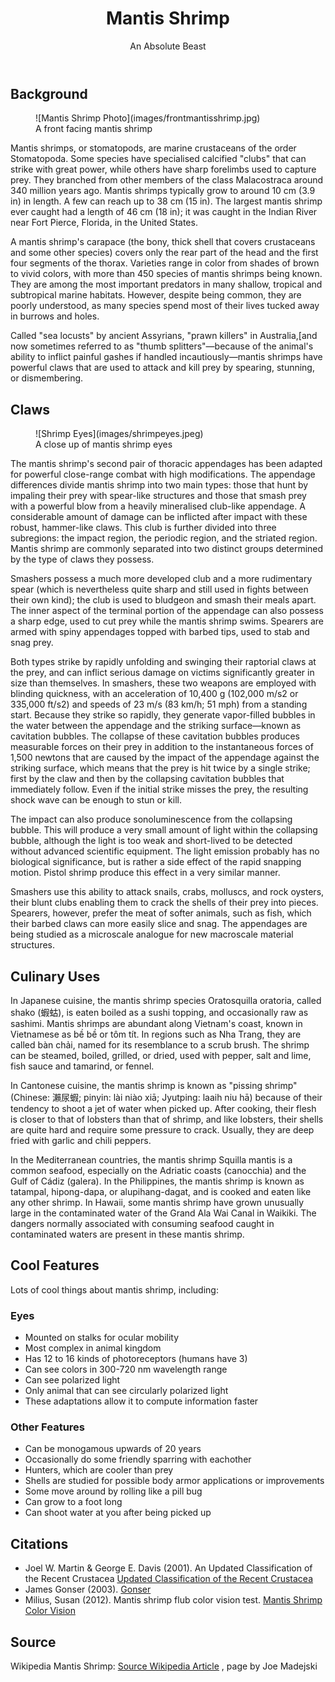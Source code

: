 <div class="container">

<header>

# Mantis Shrimp

<div>An Absolute Beast</div>

</header>

<article>

## Background

<figure class="constrain">
![Mantis Shrimp Photo](images/frontmantisshrimp.jpg)

<figcaption>A front facing mantis shrimp</figcaption>

</figure>

Mantis shrimps, or stomatopods, are marine crustaceans of the order Stomatopoda. Some species have specialised calcified "clubs" that can strike with great power, while others have sharp forelimbs used to capture prey. They branched from other members of the class Malacostraca around 340 million years ago. Mantis shrimps typically grow to around 10 cm (3.9 in) in length. A few can reach up to 38 cm (15 in). The largest mantis shrimp ever caught had a length of 46 cm (18 in); it was caught in the Indian River near Fort Pierce, Florida, in the United States.

A mantis shrimp's carapace (the bony, thick shell that covers crustaceans and some other species) covers only the rear part of the head and the first four segments of the thorax. Varieties range in color from shades of brown to vivid colors, with more than 450 species of mantis shrimps being known. They are among the most important predators in many shallow, tropical and subtropical marine habitats. However, despite being common, they are poorly understood, as many species spend most of their lives tucked away in burrows and holes.

Called "sea locusts" by ancient Assyrians, "prawn killers" in Australia,[and now sometimes referred to as "thumb splitters"—because of the animal's ability to inflict painful gashes if handled incautiously—mantis shrimps have powerful claws that are used to attack and kill prey by spearing, stunning, or dismembering.

## Claws

<figure>![Shrimp Eyes](images/shrimpeyes.jpeg)

<figcaption>A close up of mantis shrimp eyes</figcaption>

</figure>

The mantis shrimp's second pair of thoracic appendages has been adapted for powerful close-range combat with high modifications. The appendage differences divide mantis shrimp into two main types: those that hunt by impaling their prey with spear-like structures and those that smash prey with a powerful blow from a heavily mineralised club-like appendage. A considerable amount of damage can be inflicted after impact with these robust, hammer-like claws. This club is further divided into three subregions: the impact region, the periodic region, and the striated region. Mantis shrimp are commonly separated into two distinct groups determined by the type of claws they possess.

Smashers possess a much more developed club and a more rudimentary spear (which is nevertheless quite sharp and still used in fights between their own kind); the club is used to bludgeon and smash their meals apart. The inner aspect of the terminal portion of the appendage can also possess a sharp edge, used to cut prey while the mantis shrimp swims. Spearers are armed with spiny appendages topped with barbed tips, used to stab and snag prey.

Both types strike by rapidly unfolding and swinging their raptorial claws at the prey, and can inflict serious damage on victims significantly greater in size than themselves. In smashers, these two weapons are employed with blinding quickness, with an acceleration of 10,400 g (102,000 m/s2 or 335,000 ft/s2) and speeds of 23 m/s (83 km/h; 51 mph) from a standing start. Because they strike so rapidly, they generate vapor-filled bubbles in the water between the appendage and the striking surface—known as cavitation bubbles. The collapse of these cavitation bubbles produces measurable forces on their prey in addition to the instantaneous forces of 1,500 newtons that are caused by the impact of the appendage against the striking surface, which means that the prey is hit twice by a single strike; first by the claw and then by the collapsing cavitation bubbles that immediately follow. Even if the initial strike misses the prey, the resulting shock wave can be enough to stun or kill.

The impact can also produce sonoluminescence from the collapsing bubble. This will produce a very small amount of light within the collapsing bubble, although the light is too weak and short-lived to be detected without advanced scientific equipment. The light emission probably has no biological significance, but is rather a side effect of the rapid snapping motion. Pistol shrimp produce this effect in a very similar manner.

Smashers use this ability to attack snails, crabs, molluscs, and rock oysters, their blunt clubs enabling them to crack the shells of their prey into pieces. Spearers, however, prefer the meat of softer animals, such as fish, which their barbed claws can more easily slice and snag. The appendages are being studied as a microscale analogue for new macroscale material structures.

## Culinary Uses

In Japanese cuisine, the mantis shrimp species Oratosquilla oratoria, called shako (蝦蛄), is eaten boiled as a sushi topping, and occasionally raw as sashimi. Mantis shrimps are abundant along Vietnam's coast, known in Vietnamese as bề bề or tôm tít. In regions such as Nha Trang, they are called bàn chải, named for its resemblance to a scrub brush. The shrimp can be steamed, boiled, grilled, or dried, used with pepper, salt and lime, fish sauce and tamarind, or fennel.

In Cantonese cuisine, the mantis shrimp is known as "pissing shrimp" (Chinese: 瀨尿蝦; pinyin: lài niào xiā; Jyutping: laaih niu hā) because of their tendency to shoot a jet of water when picked up. After cooking, their flesh is closer to that of lobsters than that of shrimp, and like lobsters, their shells are quite hard and require some pressure to crack. Usually, they are deep fried with garlic and chili peppers.

In the Mediterranean countries, the mantis shrimp Squilla mantis is a common seafood, especially on the Adriatic coasts (canocchia) and the Gulf of Cádiz (galera). In the Philippines, the mantis shrimp is known as tatampal, hipong-dapa, or alupihang-dagat, and is cooked and eaten like any other shrimp. In Hawaii, some mantis shrimp have grown unusually large in the contaminated water of the Grand Ala Wai Canal in Waikiki. The dangers normally associated with consuming seafood caught in contaminated waters are present in these mantis shrimp.

</article>

<aside>

## Cool Features

Lots of cool things about mantis shrimp, including:

### Eyes

*   Mounted on stalks for ocular mobility
*   Most complex in animal kingdom
*   Has 12 to 16 kinds of photoreceptors (humans have 3)
*   Can see colors in 300-720 nm wavelength range
*   Can see polarized light
*   Only animal that can see circularly polarized light
*   These adaptations allow it to compute information faster

### Other Features

*   Can be monogamous upwards of 20 years
*   Occasionally do some friendly sparring with eachother
*   Hunters, which are cooler than prey
*   Shells are studied for possible body armor applications or improvements
*   Some move around by rolling like a pill bug
*   Can grow to a foot long
*   Can shoot water at you after being picked up

</aside>

<footer>

## Citations

*   Joel W. Martin & George E. Davis (2001). An Updated Classification of the Recent Crustacea [Updated Classification of the Recent Crustacea](http://atiniui.nhm.org/pdfs/3839/3839.pdf)
*   James Gonser (2003). [Gonser](http://the.honoluluadvertiser.com/article/2003/Feb/14/ln/ln01a.html)
*   Milius, Susan (2012). Mantis shrimp flub color vision test. [Mantis Shrimp Color Vision](https://en.wikipedia.org/wiki/Science_News)

## Source

Wikipedia Mantis Shrimp: [Source Wikipedia Article](https://en.wikipedia.org/wiki/Mantis_shrimp) , page by Joe Madejski

</footer>

</div>
